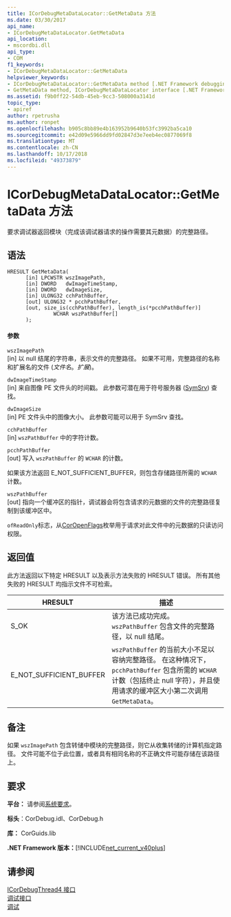```yaml
---
title: ICorDebugMetaDataLocator::GetMetaData 方法
ms.date: 03/30/2017
api_name:
- ICorDebugMetaDataLocator.GetMetaData
api_location:
- mscordbi.dll
api_type:
- COM
f1_keywords:
- ICorDebugMetaDataLocator::GetMetaData
helpviewer_keywords:
- ICorDebugMetaDataLocator::GetMetaData method [.NET Framework debugging]
- GetMetaData method, ICorDebugMetaDataLocator interface [.NET Framework debugging]
ms.assetid: f9b0ff22-54db-45eb-9cc3-508000a3141d
topic_type:
- apiref
author: rpetrusha
ms.author: ronpet
ms.openlocfilehash: b905c8bb89e4b163952b9640b53fc3992ba5ca10
ms.sourcegitcommit: e42d09e5966dd9fd02847d3e7eeb4ec0877069f8
ms.translationtype: MT
ms.contentlocale: zh-CN
ms.lasthandoff: 10/17/2018
ms.locfileid: "49373879"
---
```

# <a name="icordebugmetadatalocatorgetmetadata-method"></a>ICorDebugMetaDataLocator::GetMetaData 方法
要求调试器返回模块（完成该调试器请求的操作需要其元数据）的完整路径。  
  
## <a name="syntax"></a>语法  
  
```  
HRESULT GetMetaData(  
      [in] LPCWSTR wszImagePath,  
      [in] DWORD   dwImageTimeStamp,  
      [in] DWORD   dwImageSize,  
      [in] ULONG32 cchPathBuffer,  
      [out] ULONG32 * pcchPathBuffer,  
      [out, size_is(cchPathBuffer), length_is(*pcchPathBuffer)]  
               WCHAR wszPathBuffer[]  
      );  
```  
  
#### <a name="parameters"></a>参数  
 `wszImagePath`  
 [in] 以 null 结尾的字符串，表示文件的完整路径。 如果不可用，完整路径的名称和扩展名的文件 (*文件名*。*扩展*)。  
  
 `dwImageTimeStamp`  
 [in] 来自图像 PE 文件头的时间戳。 此参数可潜在用于符号服务器 ([SymSrv](/windows/desktop/debug/using-symsrv)) 查找。  
  
 `dwImageSize`  
 [in] PE 文件头中的图像大小。 此参数可能可以用于 SymSrv 查找。  
  
 `cchPathBuffer`  
 [in] `wszPathBuffer` 中的字符计数。  
  
 `pcchPathBuffer`  
 [out] 写入 `wszPathBuffer` 的 `WCHAR` 的计数。  
  
 如果该方法返回 E_NOT_SUFFICIENT_BUFFER，则包含存储路径所需的 `WCHAR` 计数。  
  
 `wszPathBuffer`  
 [out] 指向一个缓冲区的指针，调试器会将包含请求的元数据的文件的完整路径复制到该缓冲区中。  
  
 `ofReadOnly`标志，从[CorOpenFlags](../../../../docs/framework/unmanaged-api/metadata/coropenflags-enumeration.md)枚举用于请求对此文件中的元数据的只读访问权限。  
  
## <a name="return-value"></a>返回值  
 此方法返回以下特定 HRESULT 以及表示方法失败的 HRESULT 错误。 所有其他失败的 HRESULT 均指示文件不可检索。  
  
|HRESULT|描述|  
|-------------|-----------------|  
|S_OK|该方法已成功完成。 `wszPathBuffer` 包含文件的完整路径，以 null 结尾。|  
|E_NOT_SUFFICIENT_BUFFER|`wszPathBuffer` 的当前大小不足以容纳完整路径。 在这种情况下，`pcchPathBuffer` 包含所需的 `WCHAR` 计数（包括终止 null 字符），并且使用请求的缓冲区大小第二次调用 `GetMetaData`。|  
  
## <a name="remarks"></a>备注  
 如果 `wszImagePath` 包含转储中模块的完整路径，则它从收集转储的计算机指定路径。 文件可能不位于此位置，或者具有相同名称的不正确文件可能存储在该路径上。  
  
## <a name="requirements"></a>要求  
 **平台：** 请参阅[系统要求](../../../../docs/framework/get-started/system-requirements.md)。  
  
 **标头**：CorDebug.idl、CorDebug.h  
  
 **库：** CorGuids.lib  
  
 **.NET Framework 版本：**[!INCLUDE[net_current_v40plus](../../../../includes/net-current-v40plus-md.md)]  
  
## <a name="see-also"></a>请参阅  
 [ICorDebugThread4 接口](../../../../docs/framework/unmanaged-api/debugging/icordebugthread4-interface.md)  
 [调试接口](../../../../docs/framework/unmanaged-api/debugging/debugging-interfaces.md)  
 [调试](../../../../docs/framework/unmanaged-api/debugging/index.md)
